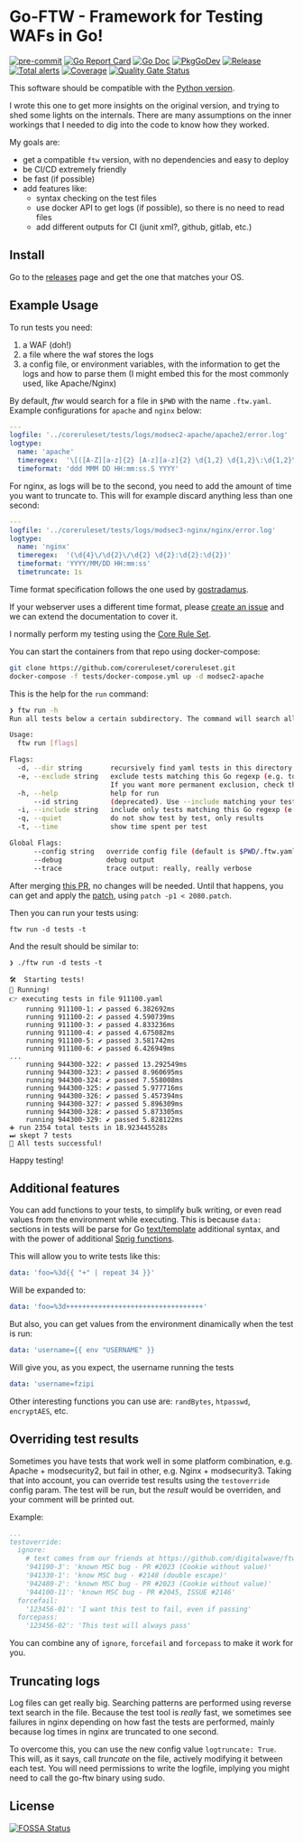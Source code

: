 # Go-FTW - Framework for Testing WAFs in Go!

[![pre-commit](https://img.shields.io/badge/pre--commit-enabled-brightgreen?logo=pre-commit&logoColor=white)](https://github.com/pre-commit/pre-commit)
[![Go Report Card](https://goreportcard.com/badge/github.com/fzipi/go-ftw)](https://goreportcard.com/report/github.com/fzipi/go-ftw)
[![Go Doc](https://img.shields.io/badge/godoc-reference-blue.svg?style=flat-square)](http://godoc.org/github.com/fzipi/go-ftw)
[![PkgGoDev](https://pkg.go.dev/badge/github.com/fzipi/go-ftw)](https://pkg.go.dev/github.com/fzipi/go-ftw)
[![Release](https://img.shields.io/github/v/release/fzipi/go-ftw.svg?style=flat-square)](https://github.com/fzipi/go-ftw/releases/latest)
[![Total alerts](https://img.shields.io/lgtm/alerts/g/fzipi/go-ftw.svg?logo=lgtm&logoWidth=18)](https://lgtm.com/projects/g/fzipi/go-ftw/alerts/)
[![Coverage](https://sonarcloud.io/api/project_badges/measure?project=fzipi_go-ftw&metric=coverage)](https://sonarcloud.io/dashboard?id=fzipi_go-ftw)
[![Quality Gate Status](https://sonarcloud.io/api/project_badges/measure?project=fzipi_go-ftw&metric=alert_status)](https://sonarcloud.io/dashboard?id=fzipi_go-ftw)


This software should be compatible with the [Python version](https://pypi.org/project/ftw/).

I wrote this one to get more insights on the original version, and trying to shed some lights on the internals. There are many assumptions on the inner workings that I needed to dig into the code to know how they worked.

My goals are:
- get a compatible `ftw` version, with no dependencies and easy to deploy
- be CI/CD extremely friendly
- be fast (if possible)
- add features like:
  - syntax checking on the test files
  - use docker API to get logs (if possible), so there is no need to read files
  - add different outputs for CI (junit xml?, github, gitlab, etc.)

## Install

Go to the [releases](https://github.com/fzipi/go-ftw/releases) page and get the one that matches your OS.

## Example Usage

To run tests you need:
1. a WAF (doh!)
2. a file where the waf stores the logs
3. a config file, or environment variables, with the information to get the logs and how to parse them (I might embed this for the most commonly used, like Apache/Nginx)

By default, _ftw_ would search for a file in `$PWD` with the name `.ftw.yaml`. Example configurations for `apache` and `nginx` below:

```yaml
---
logfile: '../coreruleset/tests/logs/modsec2-apache/apache2/error.log'
logtype:
  name: 'apache'
  timeregex:  '\[([A-Z][a-z]{2} [A-z][a-z]{2} \d{1,2} \d{1,2}\:\d{1,2}\:\d{1,2}\.\d+? \d{4})\]'
  timeformat: 'ddd MMM DD HH:mm:ss.S YYYY'
```

For nginx, as logs will be to the second, you need to add the amount of time you want to truncate to. This will for example discard anything less than one second:

```yaml
---
logfile: '../coreruleset/tests/logs/modsec3-nginx/nginx/error.log'
logtype:
  name: 'nginx'
  timeregex:  '(\d{4}\/\d{2}\/\d{2} \d{2}:\d{2}:\d{2})'
  timeformat: 'YYYY/MM/DD HH:mm:ss'
  timetruncate: 1s
```

Time format specification follows the one used by [gostradamus](https://github.com/bykof/gostradamus#token-table).

If your webserver uses a different time format, please [create an issue](https://github.com/fzipi/go-ftw/issues/new/choose) and we can extend the documentation to cover it.

I normally perform my testing using the [Core Rule Set](https://github.com/coreruleset/coreruleset/).

You can start the containers from that repo using docker-compose:

```bash
git clone https://github.com/coreruleset/coreruleset.git
docker-compose -f tests/docker-compose.yml up -d modsec2-apache
```

This is the help for the `run` command:
```bash
❯ ftw run -h
Run all tests below a certain subdirectory. The command will search all y[a]ml files recursively and pass it to the test engine.

Usage:
  ftw run [flags]

Flags:
  -d, --dir string       recursively find yaml tests in this directory (default ".")
  -e, --exclude string   exclude tests matching this Go regexp (e.g. to exclude all tests beginning with "91", use "91.*").
                         If you want more permanent exclusion, check the 'testmodify' option in the config file.
  -h, --help             help for run
      --id string        (deprecated). Use --include matching your test only.
  -i, --include string   include only tests matching this Go regexp (e.g. to include only tests beginning with "91", use "91.*").
  -q, --quiet            do not show test by test, only results
  -t, --time             show time spent per test

Global Flags:
      --config string   override config file (default is $PWD/.ftw.yaml) (default "c")
      --debug           debug output
      --trace           trace output: really, really verbose

```

After merging [this PR](https://github.com/coreruleset/coreruleset/pull/2080), no changes will be needed. 
Until that happens, you can get and apply the [patch](https://patch-diff.githubusercontent.com/raw/coreruleset/coreruleset/pull/2080.patch), using `patch -p1 < 2080.patch`.

Then you can run your tests using:

`ftw run -d tests -t`

And the result should be similar to:

```
❯ ./ftw run -d tests -t

🛠️  Starting tests!
🚀 Running!
👉 executing tests in file 911100.yaml
	running 911100-1: ✔ passed 6.382692ms
	running 911100-2: ✔ passed 4.590739ms
	running 911100-3: ✔ passed 4.833236ms
	running 911100-4: ✔ passed 4.675082ms
	running 911100-5: ✔ passed 3.581742ms
	running 911100-6: ✔ passed 6.426949ms
...
	running 944300-322: ✔ passed 13.292549ms
	running 944300-323: ✔ passed 8.960695ms
	running 944300-324: ✔ passed 7.558008ms
	running 944300-325: ✔ passed 5.977716ms
	running 944300-326: ✔ passed 5.457394ms
	running 944300-327: ✔ passed 5.896309ms
	running 944300-328: ✔ passed 5.873305ms
	running 944300-329: ✔ passed 5.828122ms
➕ run 2354 total tests in 18.923445528s
⏭ skept 7 tests
🎉 All tests successful!
```
Happy testing!

## Additional features

You can add functions to your tests, to simplify bulk writing, or even read values from the environment while executing. This is because `data:` sections in tests will be parse for Go [text/template](https://golang.org/pkg/text/template/) additional syntax, and with the power of additional [Sprig functions](https://masterminds.github.io/sprig/).

This will allow you to write tests like this:

```yaml
data: 'foo=%3d{{ "+" | repeat 34 }}'
```

Will be expanded to:

```yaml
data: 'foo=%3d++++++++++++++++++++++++++++++++++'
```

But also, you can get values from the environment dinamically when the test is run:

```yaml
data: 'username={{ env "USERNAME" }}
```

Will give you, as you expect, the username running the tests

```yaml
data: 'username=fzipi
```

Other interesting functions you can use are: `randBytes`, `htpasswd`, `encryptAES`, etc.

## Overriding test results

Sometimes you have tests that work well in some platform combination, e.g. Apache + modsecurity2, but fail in other, e.g. Nginx + modsecurity3. Taking that into account, you can override test results using the `testoverride` config param. The test will be run, but the _result_ would be overriden, and your comment will be printed out.

Example:

```yaml
...
testoverride:
  ignore:
    # text comes from our friends at https://github.com/digitalwave/ftwrunner
    '941190-3': 'known MSC bug - PR #2023 (Cookie without value)'
    '941330-1': 'know MSC bug - #2148 (double escape)'
    '942480-2': 'known MSC bug - PR #2023 (Cookie without value)'
    '944100-11': 'known MSC bug - PR #2045, ISSUE #2146'
  forcefail:
    '123456-01': 'I want this test to fail, even if passing'
  forcepass:
    '123456-02': 'This test will always pass'
```

You can combine any of `ignore`, `forcefail` and `forcepass` to make it work for you.

## Truncating logs

Log files can get really big. Searching patterns are performed using reverse text search in the file. Because the test tool is *really* fast, we sometimes see failures in nginx depending on how fast the tests are performed, mainly because log times in nginx are truncated to one second.

To overcome this, you can use the new config value `logtruncate: True`. This will, as it says, call _truncate_ on the file, actively modifying it between each test. You will need permissions to write the logfile, implying you might need to call the go-ftw binary using sudo.

## License
[![FOSSA Status](https://app.fossa.com/api/projects/git%2Bgithub.com%2Ffzipi%2Fgo-ftw.svg?type=large)](https://app.fossa.com/projects/git%2Bgithub.com%2Ffzipi%2Fgo-ftw?ref=badge_large)
